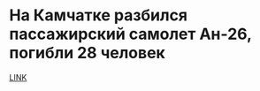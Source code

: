 # На Камчатке разбился пассажирский самолет Ан-26, погибли 28 человек



[LINK](https://varlamov.ru/4307839.html)